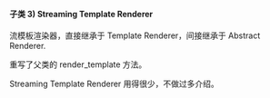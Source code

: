 #### 子类 3) Streaming Template Renderer

流模板渲染器，直接继承于 Template Renderer，间接继承于 Abstract Renderer.

重写了父类的 render_template 方法。

Streaming Template Renderer 用得很少，不做过多介绍。
